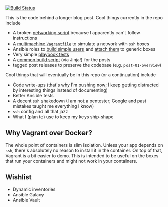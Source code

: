 [![Build Status](https://travis-ci.org/wizardsoftheweb/sensible-ssh-with-ansible.svg?branch=master)](https://travis-ci.org/wizardsoftheweb/sensible-ssh-with-ansible)

This is the code behind a longer blog post.  Cool things currently in the repo include

* A broken [networking script](powershell) because I apparently can't follow instructions
* A [multimachine `Vagrantfile`](Vagrantfile) to simulate a network with `ssh` boxes
* Ansible roles to [build simple users](provisioning/roles/build_user) and [attach them](provisioning/roles/add_user) to generic boxes
* Very simple [playbook tests](.travis.yml)
* A [common build script](posts) (via Jinja!) for the posts
* tagged post releases to preserve the codebase (e.g. `post-01-overview`)

Cool things that will eventually be in this repo (or a continuation) include

* Code write-ups (that's why I'm pushing now; I keep getting distracted by interesting things instead of documenting)
* Better Ansible tests
* A decent `ssh` shakedown (I am not a pentester; Google and past mistakes taught me everything I know)
* `ssh` config and all that jazz
* What I (plan to) use to keep my keys ship-shape

## Why Vagrant over Docker?

The whole point of containers is slim isolation. Unless your app depends on `ssh`, there's absolutely no reason to install it in the container. On top of that, Vagrant is a bit easier to demo. This is intended to be useful on the boxes that run your containers and might not work in your containers.

## Wishlist

* Dynamic inventories
* Ansible Galaxy
* Ansible Vault
